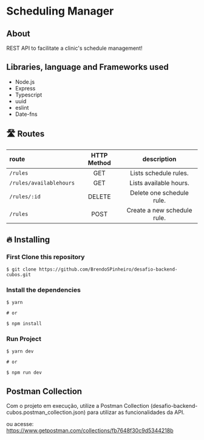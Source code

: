 # Scheduling Manager

## About
REST API to facilitate a clinic's schedule management!

## Libraries, language and Frameworks used

- Node.js
- Express
- Typescript
- uuid
- eslint
- Date-fns

## <p>🛣 Routes</p>

|route|HTTP Method|description
|:---|:---:|:---:
|`/rules`|GET|Lists schedule rules.
|`/rules/availablehours`|GET|Lists available hours.
|`/rules/:id`|DELETE|Delete one schedule rule.
|`/rules`|POST|Create a new schedule rule.

## <p>🔥 Installing</p>

### <p>First Clone this repository</p>

```shell
$ git clone https://github.com/BrendoSPinheiro/desafio-backend-cubos.git
```
### <p>Install the dependencies</p>
```
$ yarn

# or

$ npm install
```
### <p>Run Project</p>
```
$ yarn dev

# or

$ npm run dev
```
## Postman Collection

Com o projeto em execução, utilize a Postman Collection (desafio-backend-cubos.postman_collection.json) para utilizar as funcionalidades da API.

ou acesse:
https://www.getpostman.com/collections/fb7648f30c9d5344218b
